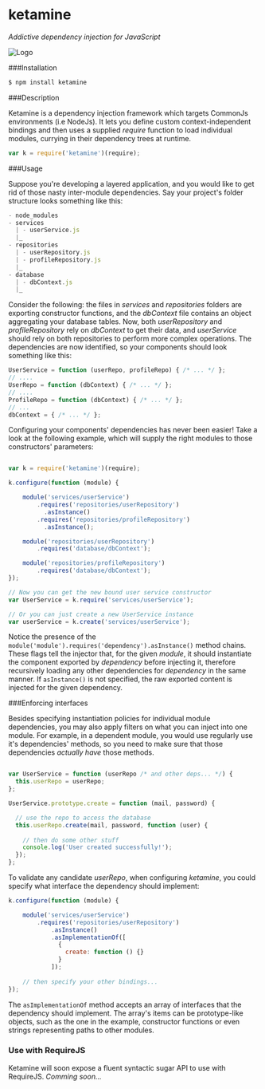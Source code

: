 # ketamine

*Addictive dependency injection for JavaScript*

![Logo](https://33.media.tumblr.com/7fe890cf834a58310b553ddec3df0334/tumblr_ne6kduouQm1rjc81oo1_250.jpg)

###Installation

```js
$ npm install ketamine
```

###Description

  Ketamine is a dependency injection framework which targets CommonJs environments (i.e NodeJs). It lets you define custom context-independent bindings and then uses a supplied *require* function to load individual modules, currying in their dependency trees at runtime.

```js
var k = require('ketamine')(require);
```

###Usage

  Suppose you're developing a layered application, and you would like to get rid of those nasty inter-module dependencies. Say your project's folder structure looks something like this:

```js
- node_modules
- services
  | - userService.js
  |_
- repositories
  | - userRepository.js
  | - profileRepository.js
  |_
- database
  | - dbContext.js
  |_
```
  Consider the following: the files in *services* and *repositories* folders are exporting constructor functions, and the *dbContext* file contains an object aggregating your database tables. Now, both *userRepository* and *profileRepository* rely on *dbContext* to get their data, and *userService* should rely on both repositories to perform more complex operations. The dependencies are now identified, so your components should look something like this:
  
```js
UserService = function (userRepo, profileRepo) { /* ... */ };
// ....
UserRepo = function (dbContext) { /* ... */ };
// ....
ProfileRepo = function (dbContext) { /* ... */ };
// ...
dbContext = { /* ... */ };
```

  Configuring your components' dependencies has never been easier! Take a look at the following example, which will supply the right modules to those constructors' parameters:
  
```js

var k = require('ketamine')(require);

k.configure(function (module) {

	module('services/userService')
		.requires('repositories/userRepository')
		  .asInstance()
		.requires('repositories/profileRepository')
		  .asInstance();

	module('repositories/userRepository')
		.requires('database/dbContext');

	module('repositories/profileRepository')
		.requires('database/dbContext');
});

// Now you can get the new bound user service constructor
var UserService = k.require('services/userService');

// Or you can just create a new UserService instance
var userService = k.create('services/userService');
```

Notice the presence of the ``` module('module').requires('dependency').asInstance() ``` method chains. These flags tell the injector that, for the given *module*, it should instantiate the component exported by *dependency* before injecting it, therefore recursively loading any other dependencies for *dependency* in the same manner. If ```asInstance()``` is not specified, the raw exported content is injected for the given dependency.

###Enforcing interfaces

Besides specifying instantiation policies for individual module dependencies, you may also apply filters on what you can inject into one module. For example, in a dependent module, you would use regularly use it's dependencies' methods, so you need to make sure that those dependencies *actually have* those methods.

```js

var UserService = function (userRepo /* and other deps... */) {
  this.userRepo = userRepo;
};

UserService.prototype.create = function (mail, password) {

  // use the repo to access the database
  this.userRepo.create(mail, password, function (user) {
  
    // then do some other stuff
    console.log('User created successfully!');
  });
};

```

To validate any candidate *userRepo*, when configuring *ketamine*, you could specify what interface the dependency should implement:

```js
k.configure(function (module) {

	module('services/userService')
		.requires('repositories/userRepository')
			.asInstance()
			.asImplementationOf([
			  {
			    create: function () {}
			  }
			]);
			
	// then specify your other bindings...
});

```

The ```asImplementationOf``` method accepts an array of interfaces that the dependency should implement. The array's items can be prototype-like objects, such as the one in the example, constructor functions or even strings representing paths to other modules.

### Use with RequireJS

Ketamine will soon expose a fluent syntactic sugar API to use with RequireJS. *Comming soon...*
